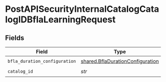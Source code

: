 # PostAPISecurityInternalCatalogCatalogIDBflaLearningRequest


## Fields

| Field                                                                                | Type                                                                                 | Required                                                                             | Description                                                                          |
| ------------------------------------------------------------------------------------ | ------------------------------------------------------------------------------------ | ------------------------------------------------------------------------------------ | ------------------------------------------------------------------------------------ |
| `bfla_duration_configuration`                                                        | [shared.BflaDurationConfiguration](../../models/shared/bfladurationconfiguration.md) | :heavy_check_mark:                                                                   | N/A                                                                                  |
| `catalog_id`                                                                         | *str*                                                                                | :heavy_check_mark:                                                                   | N/A                                                                                  |